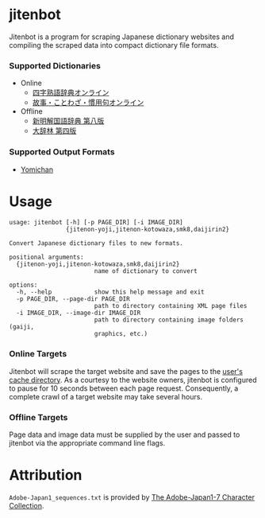# jitenbot
Jitenbot is a program for scraping Japanese dictionary websites and
compiling the scraped data into compact dictionary file formats.

### Supported Dictionaries
* Online
  * [四字熟語辞典オンライン](https://yoji.jitenon.jp/)
  * [故事・ことわざ・慣用句オンライン](https://kotowaza.jitenon.jp/)
* Offline
  * [新明解国語辞典 第八版](https://www.monokakido.jp/ja/dictionaries/smk8/index.html)
  * [大辞林 第四版](https://www.monokakido.jp/ja/dictionaries/daijirin2/index.html)


### Supported Output Formats

* [Yomichan](https://github.com/foosoft/yomichan)

# Usage
```
usage: jitenbot [-h] [-p PAGE_DIR] [-i IMAGE_DIR]
                {jitenon-yoji,jitenon-kotowaza,smk8,daijirin2}

Convert Japanese dictionary files to new formats.

positional arguments:
  {jitenon-yoji,jitenon-kotowaza,smk8,daijirin2}
                        name of dictionary to convert

options:
  -h, --help            show this help message and exit
  -p PAGE_DIR, --page-dir PAGE_DIR
                        path to directory containing XML page files
  -i IMAGE_DIR, --image-dir IMAGE_DIR
                        path to directory containing image folders (gaiji,
                        graphics, etc.)

```
### Online Targets
Jitenbot will scrape the target website and save the pages to the [user's cache directory](https://pypi.org/project/platformdirs/).
As a courtesy to the website owners, jitenbot is configured to pause for 10 seconds between each page request. Consequently, 
a complete crawl of a target website may take several hours.

### Offline Targets
Page data and image data must be supplied by the user and passed to jitenbot via the appropriate command line flags.

# Attribution
`Adobe-Japan1_sequences.txt` is provided by [The Adobe-Japan1-7 Character Collection](https://github.com/adobe-type-tools/Adobe-Japan1).
